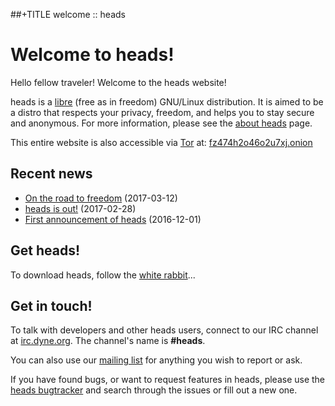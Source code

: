 ##+TITLE welcome :: heads

Welcome to heads!
=================

Hello fellow traveler! Welcome to the heads website!

heads is a [libre](https://en.wikipedia.org/wiki/Libre_software) (free
as in freedom) GNU/Linux distribution. It is aimed to be a distro that
respects your privacy, freedom, and helps you to stay secure and
anonymous. For more information, please see the [about heads](about.html)
page.

This entire website is also accessible via [Tor](https://torproject.org)
at: [fz474h2o46o2u7xj.onion](http://fz474h2o46o2u7xj.onion)

## Recent news

* [On the road to freedom](/news/2017/03/on-the-road-to-freedom.html) (2017-03-12)
* [heads is out!](/news/2017/02/heads-is-out.html) (2017-02-28)
* [First announcement of heads](/news/2016/12/heads-announcement.html) (2016-12-01)


## Get heads!

To download heads, follow the [white rabbit](/download/)...


## Get in touch!

To talk with developers and other heads users, connect to
our IRC channel at [irc.dyne.org](https://irc.dyne.org/?channels=#heads).
The channel's name is **#heads**.

You can also use our
[mailing list](https://mailinglists.dyne.org/cgi-bin/mailman/listinfo/heads)
for anything you wish to report or ask.

If you have found bugs, or want to request features in heads, please use
the [heads bugtracker](https://github.com/headslive/bugtracker) and
search through the issues or fill out a new one.

